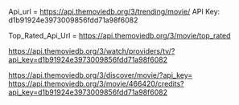 <!-- import so stuff to use here first -->
Api_url = 
https://api.themoviedb.org/3/trending/movie/
API Key: d1b91924e3973009856fdd71a98f6082 

Top_Rated_Api_Url = https://api.themoviedb.org/3/movie/top_rated

https://api.themoviedb.org/3/watch/providers/tv/?api_key=d1b91924e3973009856fdd71a98f6082

https://api.themoviedb.org/3/discover/movie/?api_key=
https://api.themoviedb.org/3/movie/466420/credits?api_key=d1b91924e3973009856fdd71a98f6082